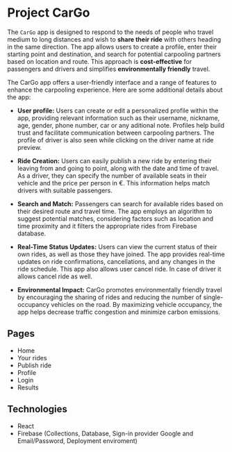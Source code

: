 # Project CarGo

The `CarGo` app is designed to respond to the needs of people who travel medium to long distances and wish to **share their ride** with others heading in the same direction. The app allows users to create a profile, enter their starting point and destination, and search for potential carpooling partners based on location and route. This approach is **cost-effective** for passengers and drivers and simplifies **environmentally friendly** travel.

The CarGo app offers a user-friendly interface and a range of features to enhance the carpooling experience. Here are some additional details about the app:

* **User profile:** Users can create or edit a personalized profile within the app, providing relevant information such as their username, nickname, age, gender, phone number, car or any aditional note. Profiles help build trust and facilitate communication between carpooling partners. 
The profile of driver is also seen while clicking on the driver name at ride preview.

* **Ride Creation:** Users can easily publish a new ride by entering their leaving from and going to point, along with the date and time of travel. As a driver, they can specify the number of available seats in their vehicle and the price per person in €. This information helps match drivers with suitable passengers.

* **Search and Match:** Passengers can search for available rides based on their desired route and travel time. The app employs an algorithm to suggest potential matches, considering factors such as location and time proximity and it filters the appropriate rides from Firebase database. 

* **Real-Time Status Updates:** Users can view the current status of their own rides, as well as those they have joined. The app provides real-time updates on ride confirmations, cancellations, and any changes in the ride schedule. 
This app also allows user cancel ride. In case of driver it allows cancel ride as well.

* **Environmental Impact:** CarGo promotes environmentally friendly travel by encouraging the sharing of rides and reducing the number of single-occupancy vehicles on the road. By maximizing vehicle occupancy, the app helps decrease traffic congestion and minimize carbon emissions.

## Pages
 * Home
 * Your rides
 * Publish ride
 * Profile
 * Login
 * Results


## Technologies
 * React
 * Firebase (Collections, Database, Sign-in provider Google and Email/Password, Deployment enviroment)
